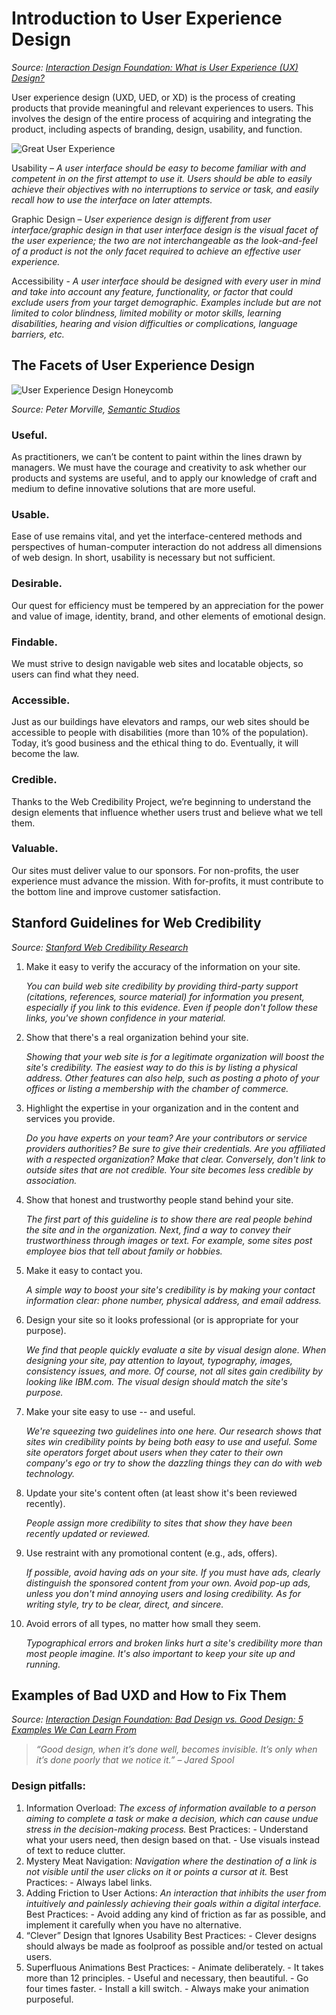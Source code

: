 # Introduction to User Experience Design

_Source: [Interaction Design Foundation: What is User Experience (UX) Design?](https://www.interaction-design.org/literature/topics/ux-design)_

User experience design (UXD, UED, or XD) is the process of creating products that provide meaningful and relevant experiences to users. This involves the design of the entire process of acquiring and integrating the product, including aspects of branding, design, usability, and function.

![Great User Experience](uxisgraphic.jpeg)

Usability –
_A user interface should be easy to become familiar with and competent in on the first attempt to use it. Users should be able to easily achieve their objectives with no interruptions to service or task, and easily recall how to use the interface on later attempts._

Graphic Design –
_User experience design is different from user interface/graphic design in that user interface design is the visual facet of the user experience; the two are not interchangeable as the look-and-feel of a product is not the only facet required to achieve an effective user experience._

Accessibility -
_A user interface should be designed with every user in mind and take into account any feature, functionality, or factor that could exclude users from your target demographic. Examples include but are not limited to color blindness, limited mobility or motor skills, learning disabilities, hearing and vision difficulties or complications, language barriers, etc._

## The Facets of User Experience Design

![User Experience Design Honeycomb](honeycomb.jpg)

_Source: Peter Morville, [Semantic Studios](http://www.semanticstudios.com/user_experience_design)_

### **Useful.**

As practitioners, we can’t be content to paint within the lines drawn by managers. We must have the courage and creativity to ask whether our products and systems are useful, and to apply our knowledge of craft and medium to define innovative solutions that are more useful.

### **Usable.**

Ease of use remains vital, and yet the interface-centered methods and perspectives of human-computer interaction do not address all dimensions of web design. In short, usability is necessary but not sufficient.

### **Desirable.**

Our quest for efficiency must be tempered by an appreciation for the power and value of image, identity, brand, and other elements of emotional design.

### **Findable.**

We must strive to design navigable web sites and locatable objects, so users can find what they need.

### **Accessible.**

Just as our buildings have elevators and ramps, our web sites should be accessible to people with disabilities (more than 10% of the population). Today, it’s good business and the ethical thing to do. Eventually, it will become the law.

### **Credible.**

Thanks to the Web Credibility Project, we’re beginning to understand the design elements that influence whether users trust and believe what we tell them.

### **Valuable.**

Our sites must deliver value to our sponsors. For non-profits, the user experience must advance the mission. With for-profits, it must contribute to the bottom line and improve customer satisfaction.

## Stanford Guidelines for Web Credibility

_Source: [Stanford Web Credibility Research](http://credibility.stanford.edu/guidelines/index.html)_

1. Make it easy to verify the accuracy of the information on your site.

   _You can build web site credibility by providing third-party support (citations, references, source material) for information you present, especially if you link to this evidence. Even if people don't follow these links, you've shown confidence in your material._

2. Show that there's a real organization behind your site.

   _Showing that your web site is for a legitimate organization will boost the site's credibility. The easiest way to do this is by listing a physical address. Other features can also help, such as posting a photo of your offices or listing a membership with the chamber of commerce._

3. Highlight the expertise in your organization and in the content and services you provide.

   _Do you have experts on your team? Are your contributors or service providers authorities? Be sure to give their credentials. Are you affiliated with a respected organization? Make that clear. Conversely, don't link to outside sites that are not credible. Your site becomes less credible by association._

4. Show that honest and trustworthy people stand behind your site.

   _The first part of this guideline is to show there are real people behind the site and in the organization. Next, find a way to convey their trustworthiness through images or text. For example, some sites post employee bios that tell about family or hobbies._

5. Make it easy to contact you.

   _A simple way to boost your site's credibility is by making your contact information clear: phone number, physical address, and email address._

6. Design your site so it looks professional (or is appropriate for your purpose).

   _We find that people quickly evaluate a site by visual design alone. When designing your site, pay attention to layout, typography, images, consistency issues, and more. Of course, not all sites gain credibility by looking like IBM.com. The visual design should match the site's purpose._

7. Make your site easy to use -- and useful.

   _We're squeezing two guidelines into one here. Our research shows that sites win credibility points by being both easy to use and useful. Some site operators forget about users when they cater to their own company's ego or try to show the dazzling things they can do with web technology._

8. Update your site's content often (at least show it's been reviewed recently).

   _People assign more credibility to sites that show they have been recently updated or reviewed._

9. Use restraint with any promotional content (e.g., ads, offers).

   _If possible, avoid having ads on your site. If you must have ads, clearly distinguish the sponsored content from your own. Avoid pop-up ads, unless you don't mind annoying users and losing credibility. As for writing style, try to be clear, direct, and sincere._

10. Avoid errors of all types, no matter how small they seem.

    _Typographical errors and broken links hurt a site's credibility more than most people imagine. It's also important to keep your site up and running._

## Examples of Bad UXD and How to Fix Them

_Source: [Interaction Design Foundation: Bad Design vs. Good Design: 5 Examples We Can Learn From](https://www.interaction-design.org/literature/article/bad-design-vs-good-design-5-examples-we-can-learn-frombad-design-vs-good-design-5-examples-we-can-learn-from-130706)_

> _“Good design, when it’s done well, becomes invisible. It’s only when it’s done poorly that we notice it.” – Jared Spool_

### Design pitfalls:

1. Information Overload:
   _The excess of information available to a person aiming to complete a task or make a decision, which can cause undue stress in the decision-making process._
   Best Practices: - Understand what your users need, then design based on that. - Use visuals instead of text to reduce clutter.
2. Mystery Meat Navigation:
   _Navigation where the destination of a link is not visible until the user clicks on it or points a cursor at it._
   Best Practices: - Always label links.
3. Adding Friction to User Actions:
   _An interaction that inhibits the user from intuitively and painlessly achieving their goals within a digital interface._
   Best Practices: - Avoid adding any kind of friction as far as possible, and implement it carefully when you have no alternative.
4. “Clever” Design that Ignores Usability
   Best Practices: - Clever designs should always be made as foolproof as possible and/or tested on actual users.
5. Superfluous Animations
   Best Practices: - Animate deliberately. - It takes more than 12 principles. - Useful and necessary, then beautiful. - Go four times faster. - Install a kill switch. - Always make your animation purposeful.
